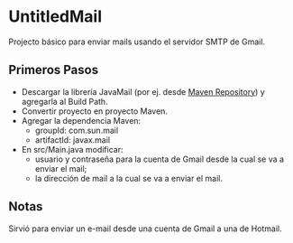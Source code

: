 # UntitledMail
Projecto básico para enviar mails usando el servidor SMTP de Gmail. 

## Primeros Pasos
* Descargar la librería JavaMail (por ej. desde [Maven Repository](http://mvnrepository.com)) y agregarla al Build Path.
* Convertir proyecto en proyecto Maven.
* Agregar la dependencia Maven:
    * groupId: com.sun.mail
    * artifactId: javax.mail
* En src/Main.java modificar:
    * usuario y contraseña para la cuenta de Gmail desde la cual se va a enviar el mail;
    * la dirección de mail a la cual se va a enviar el mail.

## Notas
Sirvió para enviar un e-mail desde una cuenta de Gmail a una de Hotmail.
